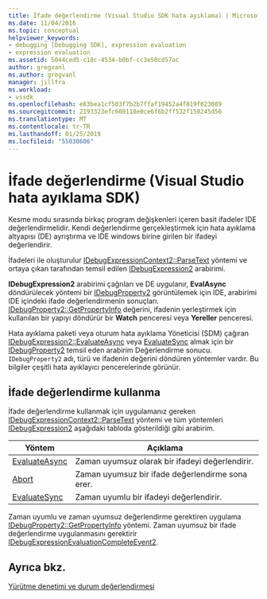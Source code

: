 ```yaml
---
title: İfade değerlendirme (Visual Studio SDK hata ayıklama) | Microsoft Docs
ms.date: 11/04/2016
ms.topic: conceptual
helpviewer_keywords:
- debugging [Debugging SDK], expression evaluation
- expression evaluation
ms.assetid: 5044ced5-c18c-4534-b0bf-cc3e50cd57ac
author: gregvanl
ms.author: gregvanl
manager: jillfra
ms.workload:
- vssdk
ms.openlocfilehash: e83bea1cf503f7b2b7ffaf19452a4f819f023089
ms.sourcegitcommit: 2193323efc608118e0ce6f6b2ff532f158245d56
ms.translationtype: MT
ms.contentlocale: tr-TR
ms.lasthandoff: 01/25/2019
ms.locfileid: "55030606"
---
```

# <a name="expression-evaluation-visual-studio-debugging-sdk"></a>İfade değerlendirme (Visual Studio hata ayıklama SDK)
Kesme modu sırasında birkaç program değişkenleri içeren basit ifadeler IDE değerlendirmelidir. Kendi değerlendirme gerçekleştirmek için hata ayıklama altyapısı (DE) ayrıştırma ve IDE windows birine girilen bir ifadeyi değerlendirir. 
  
 İfadeleri ile oluşturulur [IDebugExpressionContext2::ParseText](../../extensibility/debugger/reference/idebugexpressioncontext2-parsetext.md) yöntemi ve ortaya çıkan tarafından temsil edilen [IDebugExpression2](../../extensibility/debugger/reference/idebugexpression2.md) arabirimi.  
  
 **IDebugExpression2** arabirimi çağrıları ve DE uygulanır, **EvalAsync** döndürülecek yöntemi bir [IDebugProperty2](../../extensibility/debugger/reference/idebugproperty2.md) görüntülemek için IDE, arabirimi IDE içindeki ifade değerlendirmenin sonuçları. [IDebugProperty2::GetPropertyInfo](../../extensibility/debugger/reference/idebugproperty2-getpropertyinfo.md) değerini, ifadenin yerleştirmek için kullanılan bir yapıyı döndürür bir **Watch** penceresi veya **Yereller** penceresi.  
  
 Hata ayıklama paketi veya oturum hata ayıklama Yöneticisi (SDM) çağıran [IDebugExpression2::EvaluateAsync](../../extensibility/debugger/reference/idebugexpression2-evaluateasync.md) veya [EvaluateSync](../../extensibility/debugger/reference/idebugexpression2-evaluatesync.md) almak için bir [IDebugProperty2](../../extensibility/debugger/reference/idebugproperty2.md) temsil eden arabirim Değerlendirme sonucu. `IDebugProperty2` adı, türü ve ifadenin değerini döndüren yöntemler vardır. Bu bilgiler çeşitli hata ayıklayıcı pencerelerinde görünür.  
  
## <a name="using-expression-evaluation"></a>İfade değerlendirme kullanma  
 İfade değerlendirme kullanmak için uygulamanız gereken [IDebugExpressionContext2::ParseText](../../extensibility/debugger/reference/idebugexpressioncontext2-parsetext.md) yöntemi ve tüm yöntemleri [IDebugExpression2](../../extensibility/debugger/reference/idebugexpression2.md) aşağıdaki tabloda gösterildiği gibi arabirim.  
  
|Yöntem|Açıklama|  
|------------|-----------------|  
|[EvaluateAsync](../../extensibility/debugger/reference/idebugexpression2-evaluateasync.md)|Zaman uyumsuz olarak bir ifadeyi değerlendirir.|  
|[Abort](../../extensibility/debugger/reference/idebugexpression2-abort.md)|Zaman uyumsuz bir ifade değerlendirme sona erer.|  
|[EvaluateSync](../../extensibility/debugger/reference/idebugexpression2-evaluatesync.md)|Zaman uyumlu bir ifadeyi değerlendirir.|  
  
 Zaman uyumlu ve zaman uyumsuz değerlendirme gerektiren uygulama [IDebugProperty2::GetPropertyInfo](../../extensibility/debugger/reference/idebugproperty2-getpropertyinfo.md) yöntemi. Zaman uyumsuz bir ifade değerlendirme uygulanmasını gerektirir [IDebugExpressionEvaluationCompleteEvent2](../../extensibility/debugger/reference/idebugexpressionevaluationcompleteevent2.md).  
  
## <a name="see-also"></a>Ayrıca bkz.  
 [Yürütme denetimi ve durum değerlendirmesi](../../extensibility/debugger/execution-control-and-state-evaluation.md)